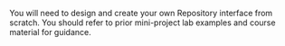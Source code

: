 You will need to design and create your own Repository interface from scratch. 
You should refer to prior mini-project lab examples and course material for guidance.